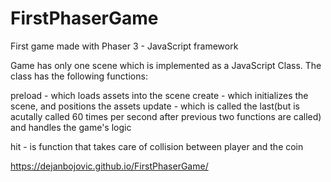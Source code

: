 # FirstPhaserGame
First game made with Phaser 3 - JavaScript framework

Game has only one scene which is implemented as a JavaScript Class. The class has the following functions:

preload - which loads assets into the scene
create - which initializes the scene, and positions the assets
update - which is called the last(but is acutally called 60 times per second after previous two functions are called)
and handles the game's logic
  
hit - is function that takes care of collision between player and the coin

https://dejanbojovic.github.io/FirstPhaserGame/

